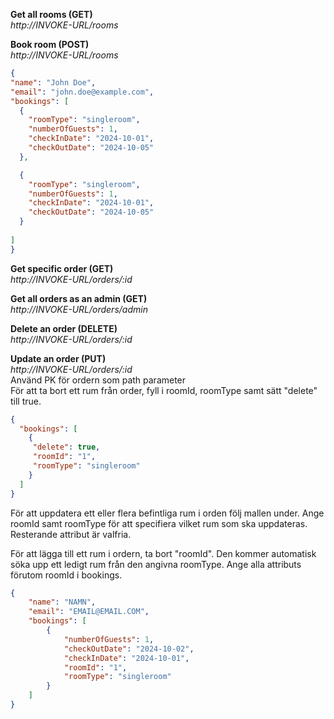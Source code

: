 

 **Get all rooms (GET)**  
  *http://INVOKE-URL/rooms*

 **Book room (POST)**  
  *http://INVOKE-URL/rooms*
  ```JSON
  {
  "name": "John Doe",
  "email": "john.doe@example.com",
  "bookings": [
    {
      "roomType": "singleroom",
      "numberOfGuests": 1,
      "checkInDate": "2024-10-01",
      "checkOutDate": "2024-10-05"
    },

    {
      "roomType": "singleroom",
      "numberOfGuests": 1,
      "checkInDate": "2024-10-01",
      "checkOutDate": "2024-10-05"
    }
    
  ]
  }
  ```

  **Get specific order (GET)**  
*http://INVOKE-URL/orders/:id*

  **Get all orders as an admin (GET)**  
*http://INVOKE-URL/orders/admin*

  **Delete an order (DELETE)**  
*http://INVOKE-URL/orders/:id*

  **Update an order (PUT)**  
*http://INVOKE-URL/orders/:id*  
Använd PK för ordern som path parameter  
För att ta bort ett rum från order, fyll i roomId, roomType samt sätt "delete" till true.
```JSON
{
  "bookings": [
    {
     "delete": true,                    
     "roomId": "1",
     "roomType": "singleroom"
    }             
  ]
}
```
 
För att uppdatera ett eller flera befintliga rum i orden följ mallen under. Ange roomId samt roomType för att specifiera vilket rum som ska uppdateras. Resterande attribut är valfria.  

För att lägga till ett rum i ordern, ta bort "roomId". Den kommer automatisk söka upp ett ledigt rum från den angivna roomType. Ange alla attributs förutom roomId i bookings.
```JSON
{
    "name": "NAMN",
    "email": "EMAIL@EMAIL.COM",
    "bookings": [
        {
            "numberOfGuests": 1,
            "checkOutDate": "2024-10-02",
            "checkInDate": "2024-10-01",
            "roomId": "1",
            "roomType": "singleroom"
        }
    ]
}
```

